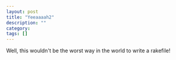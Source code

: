 ```yaml
---
layout: post
title: "Yeeaaaah2"
description: ""
category: 
tags: []
---
```



Well, this wouldn't be the worst way in the world to write a rakefile!

